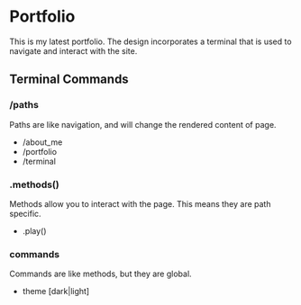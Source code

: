 # Portfolio
This is my latest portfolio. The design incorporates a terminal that is used to navigate and interact with the site.

## Terminal Commands

### /paths
Paths are like navigation, and will change the rendered content of page.
 - /about_me
 - /portfolio
 - /terminal

### .methods()
Methods allow you to interact with the page. This means they are path specific.
 - .play()

### commands
Commands are like methods, but they are global.
 - theme [dark|light]
